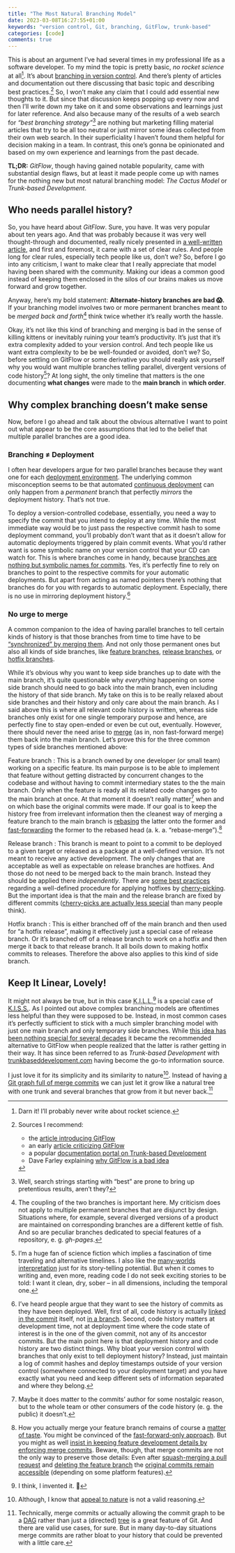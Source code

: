 ```yaml
---
title: "The Most Natural Branching Model"
date: 2023-03-08T16:27:55+01:00
keywords: "version control, Git, branching, GitFlow, trunk-based"
categories: [code]
comments: true
---
```


This is about an argument I’ve had several times in my professional life as a software developer. To my mind the topic is pretty basic, _no_ <i>rocket science</i> at all[^no-rocket-science]. It’s about [branching in version control](<https://en.wikipedia.org/wiki/Branching_(version_control)>). And there’s plenty of articles and documentation out there discussing that basic topic and describing best practices.[^sources] So, I won’t make any claim that I could add essential new thoughts to it. But since that discussion keeps popping up every now and then I’ll write down my take on it and some observations and learnings just for later reference. And also because many of the results of a web search for <i>“best branching strategy”</i>[^biased-search] are nothing but marketing filling material articles that try to be all too neutral or just mirror some ideas collected from their own web search. In their superficiality I haven’t found them helpful for decision making in a team. In contrast, this one’s gonna be opinionated and based on my own experience and learnings from the past decade.

[^no-rocket-science]: Darn it! I’ll probably never write about rocket science.
[^sources]: Sources I recommend:

    - the [article introducing GitFlow](https://nvie.com/posts/a-successful-git-branching-model/)
    - an early [article criticizing GitFlow](https://barro.github.io/2016/02/a-succesful-git-branching-model-considered-harmful/)
    - a popular [documentation portal on Trunk-based Development](https://trunkbaseddevelopment.com/)
    - Dave Farley explaining [why GitFlow is a bad idea](https://youtu.be/_w6TwnLCFwA)

[^biased-search]: Well, search strings starting with “best” are prone to bring up pretentious results, aren’t they?

**TL;DR:** <i>GitFlow</i>, though having gained notable popularity, came with substantial design flaws, but at least it mad[](https://youtu.be/_w6TwnLCFwA)e people come up with names for the nothing new but most natural branching model: <i>The Cactus Model</i> or <i>Trunk-based Development</i>.

## Who needs parallel history?

So, you have heard about <i>GitFlow</i>. Sure, you have. It was very popular about ten years ago. And that was probably because it was very well thought-through and documented, really nicely presented in [a well-written article](https://nvie.com/posts/a-successful-git-branching-model/), and first and foremost, it came with a set of clear rules. And people long for clear rules, especially tech people like us, don’t we? So, before I go into any criticism, I want to make clear that I really appreciate that model having been shared with the community. Making our ideas a common good instead of keeping them enclosed in the silos of our brains makes us move forward and grow together.

Anyway, here’s my bold statement: <b title="I’m a <b> element used for boldness. Not quite appropriate but funny, isn’t it?">Alternate-history branches are bad 😱.</b> If your branching model involves two or more permanent branches meant to be _merged back and forth_[^3] think twice whether it’s really worth the hassle.

Okay, it’s not like this kind of branching and merging is bad in the sense of killing kittens or inevitably ruining your team’s productivity. It’s just that it’s extra complexity added to your version control. And tech people like us want extra complexity to be be well-founded or avoided, don’t we? So, before settling on GitFlow or some derivative you should really ask yourself why you would want multiple branches telling parallel, divergent versions of code history[^4]? At long sight, the only timeline that matters is the one documenting **what changes** were made to the **main branch** in **which order**.

[^3]: The coupling of the two branches is important here. My criticism does not apply to multiple permanent branches that are disjunct by design. Situations where, for example, several diverged versions of a product are maintained on corresponding branches are a different kettle of fish. And so are peculiar branches dedicated to special features of a repository, e. g. <i>gh-pages</i>.
[^4]: I’m a huge fan of science fiction which implies a fascination of time traveling and alternative timelines. I also like the [many-worlds interpretation](https://en.wikipedia.org/wiki/Many-worlds_interpretation) just for its story-telling potential. But when it comes to writing and, even more, reading code I do not seek exciting stories to be told: I want it clean, dry, sober – in all dimensions, including the temporal one.

## Why complex branching doesn’t make sense

Now, before I go ahead and talk about the obvious alternative I want to point out what appear to be the core assumptions that led to the belief that multiple parallel branches are a good idea.

### Branching ≠ Deployment

I often hear developers argue for two parallel branches because they want one for each [deployment environment](https://en.wikipedia.org/wiki/Deployment_environment). The underlying common misconception seems to be that automated [continuous deployment](https://en.wikipedia.org/wiki/Continuous_deployment) can only happen from a _permanent_ branch that perfectly _mirrors_ the deployment history. That’s not true.

To deploy a version-controlled codebase, essentially, you need a way to specify the commit that you intend to deploy at any time. While the most immediate way would be to just pass the respective commit hash to some deployment command, you’ll probably don’t want that as it doesn’t allow for automatic deployments triggered by plain commit events. What you’d rather want is some symbolic name on your version control that your CD can watch for. This is where branches come in handy, because [branches are nothing but symbolic names for commits](https://github.blog/2020-12-17-commits-are-snapshots-not-diffs/#branches-are-pointers). Yes, it’s perfectly fine to rely on branches to point to the respective commits for your automatic deployments. But apart from acting as named pointers there’s nothing that branches do for you with regards to automatic deployment. Especially, there is no use in mirroring deployment history.[^history-matters]

[^history-matters]: I’ve heard people argue that they want to see the history of commits as they have been deployed. Well, first of all, code history is actually [linked in the commit](https://github.blog/2020-12-17-commits-are-snapshots-not-diffs/#commits-are-snapshots) itself, not [in a branch](https://github.blog/2020-12-17-commits-are-snapshots-not-diffs/#branches-are-pointers). Second, code history matters at development time, not at deployment time where the code state of interest is in the one of the given commit, not any of its anccestor commits. But the main point here is that deployment history and code history are two distinct things. Why bloat your version control with branches that only exist to tell deployment history? Instead, just maintain a log of commit hashes and deploy timestamps outside of your version control (somewhere connected to your deployment target) and you have exactly what you need and keep different sets of information separated and where they belong.

### No urge to merge

A common companion to the idea of having parallel branches to tell certain kinds of history is that those branches from time to time have to be [“synchronized” by merging them](https://nvie.com/posts/a-successful-git-branching-model/#the-main-branches). And not only those permanent ones but also all kinds of side branches, like [feature branches](https://nvie.com/posts/a-successful-git-branching-model/#incorporating-a-finished-feature-on-develop), [release branches](https://nvie.com/posts/a-successful-git-branching-model/#finishing-a-release-branch), or [hotfix branches](https://nvie.com/posts/a-successful-git-branching-model/#finishing-a-hotfix-branch).

While it’s obvious why you want to keep side branches up to date with the main branch, it’s quite questionable why _everything_ happening on some side branch should need to go back into the main branch, even including the history of that side branch. My take on this is to be really relaxed about side branches and their history and only care about the main branch. As I said above this is where all relevant code history is written, whereas side branches only exist for one single temporary purpose and hence, are perfectly fine to stay open-ended or even be cut out, eventually. However, there should never the need arise to [merge](https://book.git-scm.com/docs/gitglossary#def_merge) (as in, non fast-forward merge) them back into the main branch. Let’s prove this for the three common types of side branches mentioned above:

Feature branch
:   This is a branch owned by one developer (or small team) working on a specific feature. Its main purpose is to be able to implement that feature without getting distracted by concurrent changes to the codebase and without having to commit intermediary states to the the main branch. Only when the feature is ready all its related code changes go to the main branch at once. At that moment it doesn’t really matter[^feature-history-details] when and on which base the original commits were made. If our goal is to keep the history free from irrelevant information then the cleanest way of merging a feature branch to the main branch is [rebasing](https://book.git-scm.com/docs/gitglossary#def_rebase) the latter onto the former and [fast-forwarding](https://book.git-scm.com/docs/gitglossary#def_fast_forward) the former to the rebased head (a. k. a. “rebase-merge”).[^personal-preference]

[^feature-history-details]: Maybe it does matter to the commits’ author for some nostalgic reason, but to the whole team or other consumers of the code history (e. g. the public) it doesn’t.
[^personal-preference]: How you actually merge your feature branch remains of course a [matter of taste](https://trunkbaseddevelopment.com/short-lived-feature-branches/#personal-preferences). You might be convinced of the [fast-forward-only approach](https://barro.github.io/2016/02/a-succesful-git-branching-model-considered-harmful/#there-are-only-fast-forward-merges). But you might as well [insist in keeping feature development details by enforcing merge commits](https://nvie.com/posts/a-successful-git-branching-model/#incorporating-a-finished-feature-on-develop). Beware, though, that merge commits are not the only way to preserve those details: Even after [squash-merging a pull request](https://docs.github.com/en/pull-requests/collaborating-with-pull-requests/incorporating-changes-from-a-pull-request/about-pull-request-merges#squash-and-merge-your-commits) and [deleting the feature branch](https://docs.github.com/en/repositories/configuring-branches-and-merges-in-your-repository/managing-branches-in-your-repository/deleting-and-restoring-branches-in-a-pull-request#deleting-a-branch-used-for-a-pull-request) the [original commits remain accessible](https://docs.github.com/en/repositories/configuring-branches-and-merges-in-your-repository/managing-branches-in-your-repository/deleting-and-restoring-branches-in-a-pull-request#restoring-a-deleted-branch) (depending on some platform features).

Release branch
:   This branch is meant to point to a commit to be deployed to a given target or released as a package at a well-defined version. It’s not meant to receive any active development. The only changes that are acceptable as well as expectable on release branches are hotfixes. And those do not need to be merged back to the main branch. Instead they should be applied there _independently_. There are [some best practices](https://trunkbaseddevelopment.com/branch-for-release/#fix-production-bugs-on-trunk) regarding a well-defined procedure for applying hotfixes by [cherry-picking](https://book.git-scm.com/docs/gitglossary#def_cherry-picking). But the important idea is that the main and the release branch are fixed by different commits ([cherry-picks are actually less special](https://github.blog/2020-12-17-commits-are-snapshots-not-diffs/#if-commits-arent-diffs-then-what-does-git-cherry-pick-do) than many people think).

Hotfix branch
:   This is either branched off of the main branch and then used for “a hotfix release”, making it effectively just a special case of release branch. Or it’s branched off of a release branch to work on a hotfix and then merge it back to that release branch. It all boils down to making hotfix commits to releases. Therefore the above also applies to this kind of side branch.

## Keep It Linear, Lovely!

It might not always be true, but in this case <abbr title="Keep It Linear, Lovely!">K.I.L.L.</abbr>[^my-invention] is a special case of [<abbr title="Keep It Simple, Stupid!">K.I.S.S.</abbr>](https://en.wikipedia.org/wiki/KISS_principle). As I pointed out above complex branching models are oftentimes less helpful than they were supposed to be. Instead, in most common cases it’s perfectly sufficient to stick with a much simpler branching model with just one main branch and only temporary side branches. While [this idea has been nothing special for several decades](https://trunkbaseddevelopment.com/#history) it became the recommended alternative to GitFlow when people realized that the latter is rather getting in their way. It has since been referred to as <i>Trunk-based Development</i> with [trunkbaseddevelopment.com](https://trunkbaseddevelopment.com/) having become the go-to information source.

I just love it for its simplicity and its similarity to nature[^appeal-to-nature]. Instead of having [a Git graph full of merge commits](https://stackoverflow.com/questions/14023648/why-does-my-git-history-look-like-a-christmas-tree) we can just let it grow like a natural tree with one trunk and several branches that grow from it but never back.[^dag-vs-tree]

[^my-invention]: I think, I invented it. 😤
[^appeal-to-nature]: Although, I know that [appeal to nature](https://en.wikipedia.org/wiki/Appeal_to_nature) is not a valid reasoning.
[^dag-vs-tree]: Technically, merge commits or actually allowing the commit graph to be a [DAG](https://en.wikipedia.org/wiki/Directed_acyclic_graph) rather than just a (directed) [tree](https://en.wikipedia.org/wiki/Tree_(graph_theory)) is a great feature of Git. And there are valid use cases, for sure. But in many day-to-day situations merge commits are rather bloat to your history that could be prevented with a little care.